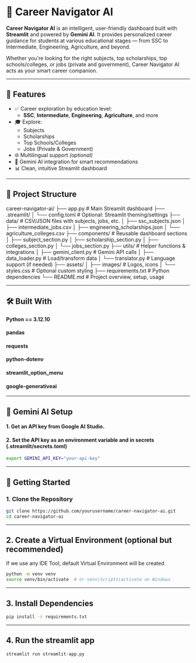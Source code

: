 # 🚀 Career Navigator AI

**Career Navigator AI** is an intelligent, user-friendly dashboard built with **Streamlit** and powered by **Gemini AI**. It provides personalized career guidance for students at various educational stages — from SSC to Intermediate, Engineering, Agriculture, and beyond.

Whether you're looking for the right subjects, top scholarships, top schools/colleges, or jobs (private and government), Career Navigator AI acts as your smart career companion.

---

## 🎯 Features

- ✅ Career exploration by education level:
  - **SSC**, **Intermediate**, **Engineering**, **Agriculture**, and more
- 🎓 Explore:
  - Subjects
  - Scholarships
  - Top Schools/Colleges
  - Jobs (Private & Government)
- 🌐 Multilingual support *(optional)*
- 🤖 Gemini AI integration for smart recommendations
- 📊 Clean, intuitive Streamlit dashboard

---

## 📁 Project Structure

career-navigator-ai/
├── app.py                       # Main Streamlit dashboard
├── .streamlit/
│   └── config.toml              # Optional: Streamlit theming/settings
├── data/                        # CSV/JSON files with subjects, jobs, etc.
│   ├── ssc_subjects.json
│   ├── intermediate_jobs.csv
│   ├── engineering_scholarships.json
│   └── agriculture_colleges.csv
├── components/                  # Reusable dashboard sections
│   ├── subject_section.py
│   ├── scholarship_section.py
│   ├── colleges_section.py
│   └── jobs_section.py
├── utils/                       # Helper functions & integrations
│   ├── gemini_client.py         # Gemini API calls
│   ├── data_loader.py           # Load/transform data
│   └── translator.py            # Language support (if needed)
├── assets/
│   ├── images/                  # Logos, icons
│   └── styles.css               # Optional custom styling
├── requirements.txt             # Python dependencies
└── README.md                    # Project overview, setup, usage

---
## 🛠️ Built With
#### Python == 3.12.10
#### pandas
#### requests
#### python-dotenv
#### streamlit_option_menu
#### google-generativeai


---
## 🤖 Gemini AI Setup
#### 1. Get an API key from Google AI Studio.
#### 2. Set the API key as an environment variable and in secrets (.streamlit/secrets.toml)

```bash
export GEMINI_API_KEY="your-api-key"
```


---
## 🚀 Getting Started

### 1. Clone the Repository

```bash
git clone https://github.com/yourusername/career-navigator-ai.git
cd career-navigator-ai
```

---
## 2. Create a Virtual Environment (optional but recommended)
If we use any IDE Tool, default Virtual Environment will be created
```bash
python -m venv venv
source venv/bin/activate  # or venv\Scripts\activate on Windows
```


---
## 3. Install Dependencies
```bash
pip install -r requirements.txt
```

---
## 4. Run the streamlit app
```bash
streamlit run streamlit-app.py
```

